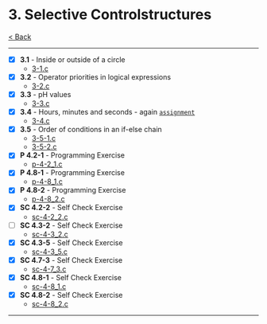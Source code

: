 # 3. Selective Controlstructures
[< Back](../README.md)

---
- [x] **3.1** - Inside or outside of a circle
    - [3-1.c](./3-1.c)
- [x] **3.2** - Operator priorities in logical expressions
    - [3-2.c](./3-2.c)
- [x] **3.3** - pH values
    - [3-3.c](./3-3.c)
- [x] **3.4** - Hours, minutes and seconds - again [`assignment`](../assignments/assignment_3.c)
    - [3-4.c](./3-4.c)
- [x] **3.5** - Order of conditions in an if-else chain
    - [3-5-1.c](./3-5-1.c)
    - [3-5-2.c](./3-5-2.c)
- [x] **P 4.2-1** - Programming Exercise
    - [p-4-2_1.c](./p-4-2_1.c)
- [x] **P 4.8-1** - Programming Exercise
    - [p-4-8_1.c](./p-4-8_1.c)
- [x] **P 4.8-2** - Programming Exercise
    - [p-4-8_2.c](./p-4-8_2.c)
- [x] **SC 4.2-2** - Self Check Exercise
    - [sc-4-2_2.c](./sc-4-2_2.c)
- [ ] **SC 4.3-2** - Self Check Exercise
    - [sc-4-3_2.c](./sc-4-3_2.c)
- [x] **SC 4.3-5** - Self Check Exercise
    - [sc-4-3_5.c](./sc-4-3_5.c)
- [x] **SC 4.7-3** - Self Check Exercise
    - [sc-4-7_3.c](./sc-4-7_3.c)
- [x] **SC 4.8-1** - Self Check Exercise
    - [sc-4-8_1.c](./sc-4-8_1.c)
- [x] **SC 4.8-2** - Self Check Exercise
    - [sc-4-8_2.c](./sc-4-8_2.c)
---